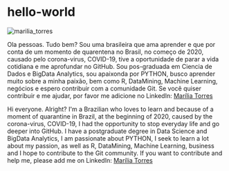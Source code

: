 # hello-world

<img src="https://1.bp.blogspot.com/-6dbBtSu8uMo/YXf5SUVB5tI/AAAAAAAACyk/L9LUESepozUvd5KIfHKfEb_mnebD01qMACLcBGAsYHQ/s320/foto%2Bde%2Bapresenta%25C3%25A7%25C3%25A3o.jpg" border="0" alt="marilia_torres" />

Ola pessoas. Tudo bem?
Sou uma brasileira que ama aprender e que por conta de um momento de quarentena no Brasil, no começo de 2020, causado pelo corona-virus, COVID-19, tive a oportunidade de parar a vida cotidiana e me aprofundar no GitHub.
Sou pos-graduada em Ciencia de Dados e BigData Analytics, sou apaixonda por PYTHON, busco aprender muito sobre a minha paixão, bem como R, DataMining, Machine Learning, negócios e espero contribuir com a comunidade Git.
Se você quiser contribuir e me ajudar, por favor me adicione no LinkedIn: <a href="https://www.linkedin.com/in/mar%C3%ADlia-torres-894596141/" target="_blank" rel="nofollow">Marília Torres</a>


Hi everyone. Alright?
I'm a Brazilian who loves to learn and because of a moment of quarantine in Brazil, at the beginning of 2020, caused by the corona-virus, COVID-19, I had the opportunity to stop everyday life and go deeper into GitHub.
I have a postgraduate degree in Data Science and BigData Analytics, I am passionate about PYTHON, I seek to learn a lot about my passion, as well as R, DataMining, Machine Learning, business and I hope to contribute to the Git community.
If you want to contribute and help me, please add me on LinkedIn: <a href="https://www.linkedin.com/in/mar%C3%ADlia-torres-894596141/" target="_blank" rel="nofollow">Marília Torres</a>
